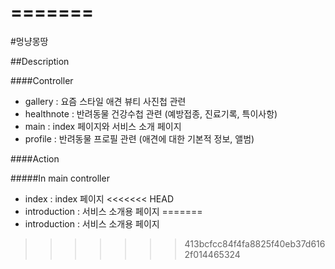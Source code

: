 
=======
=======
#멍냥몽땅

##Description

####Controller

* gallery : 요즘 스타일 애견 뷰티 사진첩 관련
* healthnote : 반려동물 건강수첩 관련 (예방접종, 진료기록, 특이사항)
* main : index 페이지와 서비스 소개 페이지
* profile : 반려동물 프로필 관련 (애견에 대한 기본적 정보, 앨범)


####Action

#####In main controller

* index : index 페이지
<<<<<<< HEAD
* introduction : 서비스 소개용 페이지
=======
* introduction : 서비스 소개용 페이지
>>>>>>> 413bcfcc84f4fa8825f40eb37d6162f014465324

